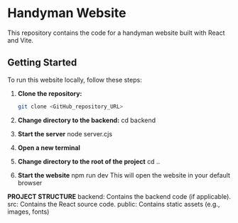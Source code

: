 # Handyman Website

This repository contains the code for a handyman website built with React and Vite.

## Getting Started

To run this website locally, follow these steps:

1. **Clone the repository:**

   ```bash
   git clone <GitHub_repository_URL>

2. **Change directory to the backend:**
   cd backend

3. **Start the server**
    node server.cjs

4. **Open a new terminal**

5. **Change directory to the root of the project**
   cd ..

6. **Start the website**
   npm run dev
   This will open the website in your default browser

  **PROJECT STRUCTURE**
      backend: Contains the backend code (if applicable).
      src: Contains the React source code.
      public: Contains static assets (e.g., images, fonts)


